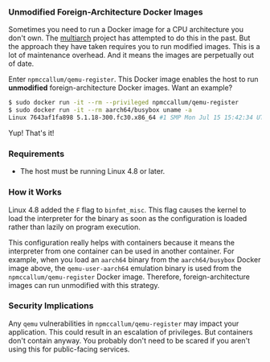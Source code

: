 ### Unmodified Foreign-Architecture Docker Images

Sometimes you need to run a Docker image for a CPU architecture you don't own.
The [multiarch](https://hub.docker.com/u/multiarch/) project has attempted to
do this in the past. But the approach they have taken requires you to run
modified images. This is a lot of maintenance overhead. And it means the
images are perpetually out of date.

Enter `npmccallum/qemu-register`. This Docker image enables the host to run
**unmodified** foreign-architecture Docker images. Want an example?

```sh
$ sudo docker run -it --rm --privileged npmccallum/qemu-register
$ sudo docker run -it --rm aarch64/busybox uname -a
Linux 7643af1fa898 5.1.18-300.fc30.x86_64 #1 SMP Mon Jul 15 15:42:34 UTC 2019 aarch64 GNU/Linux
```

Yup! That's it!

### Requirements

* The host must be running Linux 4.8 or later.

### How it Works

Linux 4.8 added the `F` flag to `binfmt_misc`. This flag causes the kernel to
load the interpreter for the binary as soon as the configuration is loaded
rather than lazily on program execution.

This configuration really helps with containers because it means the
interpreter from one container can be used in another container. For example,
when you load an `aarch64` binary from the `aarch64/busybox` Docker image
above, the `qemu-user-aarch64` emulation binary is used from the
`npmccallum/qemu-register` Docker image. Therefore, foreign-architecture
images can run unmodified with this strategy.

### Security Implications

Any `qemu` vulnerabilities in `npmccallum/qemu-register` may impact your
application. This could result in an escalation of privileges. But containers
don't contain anyway. You probably don't need to be scared if you aren't using
this for public-facing services.
